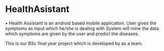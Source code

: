 # HealthAsistant
•	Health Assistant is an android based mobile application.
User gives the symptoms as input which he/she is dealing with System will mine the data 
which symptoms are given by the user and predict the diseases.

This is our BSc final year project which is developed by as a team. 
